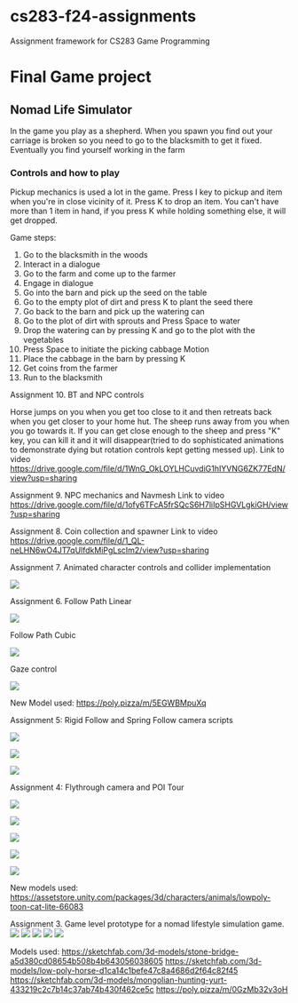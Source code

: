# cs283-f24-assignments
Assignment framework for CS283 Game Programming
# Final Game project
## Nomad Life Simulator

In the game you play as a shepherd. When you spawn you find out your carriage is broken so you need to go to the blacksmith to get it fixed.
Eventually you find yourself working in the farm

### Controls and how to play

Pickup mechanics is used a lot in the game.
Press I key to pickup and item when you're in close vicinity of it. 
Press K to drop an item. You can't have more than 1 item in hand, if you press K while holding something else, it will get dropped.

Game steps:
1. Go to the blacksmith in the woods
2. Interact in a dialogue
3. Go to the farm and come up to the farmer
4. Engage in dialogue
5. Go into the barn and pick up the seed on the table
6. Go to the empty plot of dirt and press K to plant the seed there
7. Go back to the barn and pick up the watering can
8. Go to the plot of dirt with sprouts and Press Space to water
9. Drop the watering can by pressing K and go to the plot with the vegetables
10. Press Space to initiate the picking cabbage Motion
11. Place the cabbage in the barn by pressing K
12. Get coins from the farmer
13. Run to the blacksmith

Assignment 10. BT and NPC controls

Horse jumps on you when you get too close to it and then retreats back when you get closer to your home hut.
The sheep runs away from you when you go towards it. If you can get close enough to the sheep and press "K" key, you can kill it and it will disappear(tried to do sophisticated animations to demonstrate dying but rotation controls kept getting messed up).
Link to video https://drive.google.com/file/d/1WnG_OkLOYLHCuvdiG1hIYVNG6ZK77EdN/view?usp=sharing


Assignment 9. NPC mechanics and Navmesh
Link to video https://drive.google.com/file/d/1ofy6TFcA5frSQcS6H7liIpSHGVLgkiGH/view?usp=sharing

Assignment 8. Coin collection and spawner
Link to video https://drive.google.com/file/d/1_QL-neLHN6wO4JT7qUlfdkMiPgLscIm2/view?usp=sharing

Assignment 7. Animated character controls and collider implementation

![](https://github.com/saniya05m/cs283-f24-assignments/blob/main/CharacterControlAnimated.gif)


Assignment 6. 
Follow Path Linear

![](https://github.com/saniya05m/cs283-f24-assignments/blob/main/A06FollowLinear.gif)

Follow Path Cubic

![](https://github.com/saniya05m/cs283-f24-assignments/blob/main/A06FollowCubic.gif)

Gaze control

![](https://github.com/saniya05m/cs283-f24-assignments/blob/main/A06JointFollow.gif)

New Model used: https://poly.pizza/m/5EGWBMpuXq

Assignment 5: Rigid Follow and Spring Follow camera scripts

![](https://github.com/saniya05m/cs283-f24-assignments/blob/main/RigidFollow.gif)

![](https://github.com/saniya05m/cs283-f24-assignments/blob/main/SpringFollow.gif)

![](https://github.com/saniya05m/cs283-f24-assignments/blob/main/ParticleEffect.gif)

Assignment 4: Flythrough camera and POI Tour

![](https://github.com/saniya05m/cs283-f24-assignments/blob/main/POI_Tour.gif)

![](https://github.com/saniya05m/cs283-f24-assignments/blob/main/Wholeview.png)

![](https://github.com/saniya05m/cs283-f24-assignments/blob/main/Trees.png)

![](https://github.com/saniya05m/cs283-f24-assignments/blob/main/Cat_on_mountain.png)

![](https://github.com/saniya05m/cs283-f24-assignments/blob/main/Pond_mountain.png)

New models used:
https://assetstore.unity.com/packages/3d/characters/animals/lowpoly-toon-cat-lite-66083

Assignment 3. Game level prototype for a nomad lifestyle simulation game.
![](https://github.com/saniya05m/cs283-f24-assignments/blob/main/whole_scene.jpeg)
![](https://github.com/saniya05m/cs283-f24-assignments/blob/main/sheeps_and_horse.jpeg)
![](https://github.com/saniya05m/cs283-f24-assignments/blob/main/bridge_and_trees.jpeg)
![](https://github.com/saniya05m/cs283-f24-assignments/blob/main/sheep_animation.gif)
![](https://github.com/saniya05m/cs283-f24-assignments/blob/main/sceneview.gif)

Models used:
https://sketchfab.com/3d-models/stone-bridge-a5d380cd08654b508b4b643056038605
https://sketchfab.com/3d-models/low-poly-horse-d1ca14c1befe47c8a4686d2f64c82f45
https://sketchfab.com/3d-models/mongolian-hunting-yurt-433219c2c7b14c37ab74b430f462ce5c
https://poly.pizza/m/0GzMb32v3oH




